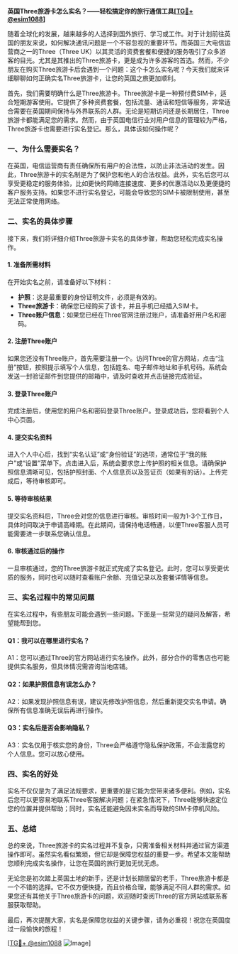 **英国Three旅游卡怎么实名？——轻松搞定你的旅行通信工具[[TG💪+ @esim1088](https://t.me/s/esim1088)]**

随着全球化的发展，越来越多的人选择到国外旅行、学习或工作。对于计划前往英国的朋友来说，如何解决通讯问题是一个不容忽视的重要环节。而英国三大电信运营商之一的Three（Three UK）以其灵活的资费套餐和便捷的服务吸引了众多游客的目光。尤其是其推出的Three旅游卡，更是成为许多游客的首选。然而，不少朋友在购买Three旅游卡后会遇到一个问题：这个卡怎么实名呢？今天我们就来详细聊聊如何正确实名Three旅游卡，让您的英国之旅更加顺利。

首先，我们需要明确什么是Three旅游卡。Three旅游卡是一种预付费SIM卡，适合短期游客使用。它提供了多种资费套餐，包括流量、通话和短信等服务，非常适合需要在英国期间保持与外界联系的人群。无论是短期访问还是长期居住，Three旅游卡都能满足您的需求。然而，由于英国电信行业对用户信息的管理较为严格，Three旅游卡也需要进行实名登记。那么，具体该如何操作呢？

### 一、为什么需要实名？

在英国，电信运营商有责任确保所有用户的合法性，以防止非法活动的发生。因此，Three旅游卡的实名制是为了保护您和他人的合法权益。此外，实名后您可以享受更稳定的服务体验，比如更快的网络连接速度、更多的优惠活动以及更便捷的客户服务支持。如果您不进行实名登记，可能会导致您的SIM卡被限制使用，甚至无法正常使用网络。

### 二、实名的具体步骤

接下来，我们将详细介绍Three旅游卡实名的具体步骤，帮助您轻松完成实名操作。

#### 1. 准备所需材料

在开始实名之前，请准备好以下材料：

- **护照**：这是最重要的身份证明文件，必须是有效的。
- **Three旅游卡**：确保您已经购买了该卡，并且手机已经插入SIM卡。
- **Three账户信息**：如果您已经在Three官网注册过账户，请准备好用户名和密码。

#### 2. 注册Three账户

如果您还没有Three账户，首先需要注册一个。访问Three的官方网站，点击“注册”按钮，按照提示填写个人信息，包括姓名、电子邮件地址和手机号码。系统会发送一封验证邮件到您提供的邮箱中，请及时查收并点击链接完成验证。

#### 3. 登录Three账户

完成注册后，使用您的用户名和密码登录Three账户。登录成功后，您将看到个人中心页面。

#### 4. 提交实名资料

进入个人中心后，找到“实名认证”或“身份验证”的选项，通常位于“我的账户”或“设置”菜单下。点击进入后，系统会要求您上传护照的相关信息。请确保护照信息清晰可见，包括护照封面、个人信息页以及签证页（如果有的话）。上传完成后，等待审核即可。

#### 5. 等待审核结果

提交实名资料后，Three会对您的信息进行审核。审核时间一般为1-3个工作日，具体时间取决于申请高峰期。在此期间，请保持电话畅通，以便Three客服人员可能需要进一步联系您确认信息。

#### 6. 审核通过后的操作

一旦审核通过，您的Three旅游卡就正式完成了实名登记。此时，您可以享受更优质的服务，同时也可以随时查看账户余额、充值记录以及套餐详情等信息。

### 三、实名过程中的常见问题

在实名过程中，有些朋友可能会遇到一些问题。下面是一些常见的疑问及解答，希望能帮到您。

#### Q1：我可以在哪里进行实名？

A1：您可以通过Three的官方网站进行实名操作。此外，部分合作的零售店也可能提供实名服务，但具体情况需咨询当地店铺。

#### Q2：如果护照信息有误怎么办？

A2：如果发现护照信息有误，建议先修改护照信息，然后重新提交实名申请。确保所有信息准确无误后再进行操作。

#### Q3：实名后是否会影响隐私？

A3：实名仅用于核实您的身份，Three会严格遵守隐私保护政策，不会泄露您的个人信息。您可以放心使用。

### 四、实名的好处

实名不仅仅是为了满足法规要求，更重要的是它能为您带来诸多便利。例如，实名后您可以更容易地联系Three客服解决问题；在紧急情况下，Three能够快速定位您的位置并提供帮助；同时，实名还能避免因未实名而导致的SIM卡停机风险。

### 五、总结

总的来说，Three旅游卡的实名过程并不复杂，只需准备相关材料并通过官方渠道操作即可。虽然实名看似繁琐，但它却是保障您权益的重要一步。希望本文能帮助您顺利完成实名操作，让您在英国的旅行更加无忧无虑。

无论您是初次踏上英国土地的新手，还是计划长期居留的老手，Three旅游卡都是一个不错的选择。它不仅方便快捷，而且价格合理，能够满足不同人群的需求。如果您还有其他关于Three旅游卡的问题，欢迎随时查阅Three的官方网站或联系客服获取帮助。

最后，再次提醒大家，实名是保障您权益的关键步骤，请务必重视！祝您在英国度过一段愉快的旅程！

[[TG💪+ @esim1088](https://t.me/s/esim1088) ![Image](https://i.postimg.cc/4NQfJmqS/Snipaste-2025-05-13-00-14-12.png)]